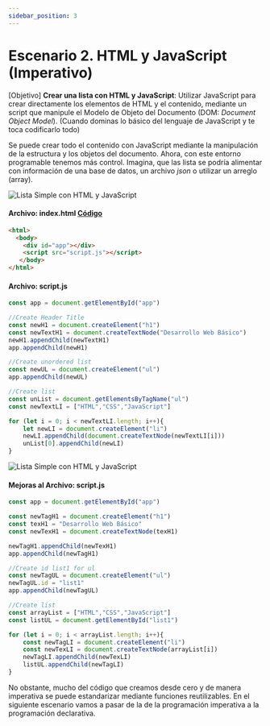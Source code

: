 ```yaml
---
sidebar_position: 3
---
```


# Escenario 2. HTML y JavaScript (Imperativo)

[Objetivo] **Crear una lista con HTML y JavaScript**: Utilizar JavaScript para crear directamente los elementos de HTML y el contenido, mediante un script que manipule el Modelo de Objeto del Documento (DOM: *Document Object Model*). (Cuando dominas lo básico del lenguaje de JavaScript y te toca codificarlo todo)

Se puede crear todo el contenido con JavaScript mediante la manipulación de la estructura y los objetos del documento. Ahora, con este entorno programable tenemos más control. Imagina, que las lista se podría alimentar con información de una base de datos, un archivo *json* o utilizar un arreglo (array).  

![Lista Simple con HTML y JavaScript](/img/tutorial/003.jpg)

#### Archivo: index.html [Código](https://github.com/jalvmart/Curso01-P02-JavaScript-DOM-ejemplo01)
```html
<html>
  <body>
    <div id="app"></div>
    <script src="script.js"></script>   
   </body>
</html>
```
#### Archivo: script.js
```javascript
const app = document.getElementById("app")

//Create Header Title
const newH1 = document.createElement("h1")
const newTextH1 = document.createTextNode("Desarrollo Web Básico")
newH1.appendChild(newTextH1)
app.appendChild(newH1)

//Create unordered list
const newUL = document.createElement("ul")
app.appendChild(newUL)

//Create list
const unList = document.getElementsByTagName("ul")
const newTextLI = ["HTML","CSS","JavaScript"]

for (let i = 0; i < newTextLI.length; i++){    
    let newLI = document.createElement("li")
    newLI.appendChild(document.createTextNode(newTextLI[i]))
    unList[0].appendChild(newLI)    
}
```

![Lista Simple con HTML y JavaScript](/img/tutorial/004.jpg)

#### Mejoras al Archivo: script.js
```javascript
const app = document.getElementById("app")

const newTagH1 = document.createElement("h1")
const texH1 = "Desarrollo Web Básico"
const newTexH1 = document.createTextNode(texH1)

newTagH1.appendChild(newTexH1)
app.appendChild(newTagH1)

//Create id list1 for ul
const newTagUL = document.createElement("ul")
newTagUL.id = "list1"
app.appendChild(newTagUL)

//Create list
const arrayList = ["HTML","CSS","JavaScript"]
const listUL = document.getElementById("list1")

for (let i = 0; i < arrayList.length; i++){
    const newTagLI = document.createElement("li")
    const newTexLI = document.createTextNode(arrayList[i])
    newTagLI.appendChild(newTexLI)
    listUL.appendChild(newTagLI)     
}
```

No obstante, mucho del código que creamos desde cero y de manera imperativa se puede estandarizar mediante funciones reutilizables. En el siguiente escenario vamos a pasar de la de la programación imperativa a la programación declarativa.  